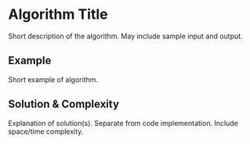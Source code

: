 # Algorithm Title

Short description of the algorithm. May include sample input and output.


## Example

Short example of algorithm.


## Solution & Complexity

Explanation of solution(s). Separate from code implementation. Include space/time complexity.